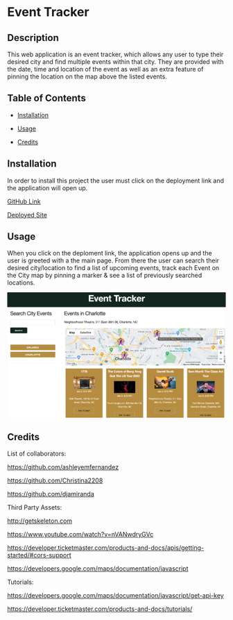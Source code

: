 # Event Tracker

## Description

<!-- Provide a short description explaining the what, why, and how of your project. Use the following questions as a guide: -->

This web application is an event tracker, which allows any user to type their desired city and find multiple events within that city. They are provided with the date, time and location of the event as well as an extra feature of pinning the location on the map above the listed events.

## Table of Contents 

- [Installation](#installation)

- [Usage](#usage)

- [Credits](#credits)

## Installation

In order to install this project the user must click on the deployment link and the application will open up. 

[GitHub Link](https://github.com/ashleyemfernandez/EventTracker)

[Deployed Site](https://ashleyemfernandez.github.io/EventTracker/)



## Usage

When you click on the deploment link, the application opens up and the user is greeted with a the main page. From there the user can search their desired city/location to find a list of upcoming events, track each Event on the City map by pinning a marker & see a list of previously searched locations. 

![screenshot](./assets/images/screenshot.png)

## Credits

List of collaborators:

https://github.com/ashleyemfernandez

https://github.com/Christina2208

https://github.com/djamiranda

Third Party Assets:

http://getskeleton.com

https://www.youtube.com/watch?v=nVANwdryGVc

https://developer.ticketmaster.com/products-and-docs/apis/getting-started/#cors-support

https://developers.google.com/maps/documentation/javascript


Tutorials:

https://developers.google.com/maps/documentation/javascript/get-api-key

https://developer.ticketmaster.com/products-and-docs/tutorials/




